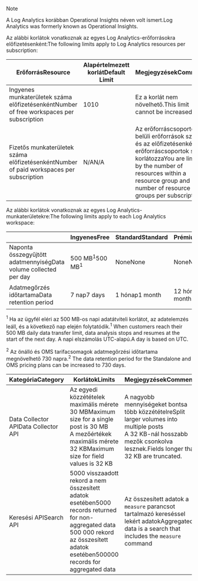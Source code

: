 
>[!NOTE]
><span data-ttu-id="00b62-101">A Log Analytics korábban Operational Insights néven volt ismert.</span><span class="sxs-lookup"><span data-stu-id="00b62-101">Log Analytics was formerly known as Operational Insights.</span></span>
>
>

<span data-ttu-id="00b62-102">Az alábbi korlátok vonatkoznak az egyes Log Analytics-erőforrásokra előfizetésenként:</span><span class="sxs-lookup"><span data-stu-id="00b62-102">The following limits apply to Log Analytics resources per subscription:</span></span>

| <span data-ttu-id="00b62-103">Erőforrás</span><span class="sxs-lookup"><span data-stu-id="00b62-103">Resource</span></span> | <span data-ttu-id="00b62-104">Alapértelmezett korlát</span><span class="sxs-lookup"><span data-stu-id="00b62-104">Default Limit</span></span> | <span data-ttu-id="00b62-105">Megjegyzések</span><span class="sxs-lookup"><span data-stu-id="00b62-105">Comments</span></span>
| --- | --- | --- |
| <span data-ttu-id="00b62-106">Ingyenes munkaterületek száma előfizetésenként</span><span class="sxs-lookup"><span data-stu-id="00b62-106">Number of free workspaces per subscription</span></span> | <span data-ttu-id="00b62-107">10</span><span class="sxs-lookup"><span data-stu-id="00b62-107">10</span></span> | <span data-ttu-id="00b62-108">Ez a korlát nem növelhető.</span><span class="sxs-lookup"><span data-stu-id="00b62-108">This limit cannot be increased.</span></span> |
| <span data-ttu-id="00b62-109">Fizetős munkaterületek száma előfizetésenként</span><span class="sxs-lookup"><span data-stu-id="00b62-109">Number of paid workspaces per subscription</span></span> | <span data-ttu-id="00b62-110">N/A</span><span class="sxs-lookup"><span data-stu-id="00b62-110">N/A</span></span> | <span data-ttu-id="00b62-111">Az erőforráscsoporton belüli erőforrások száma és az előfizetésenkénti erőforráscsoportok száma korlátozza</span><span class="sxs-lookup"><span data-stu-id="00b62-111">You are limited by the number of resources within a resource group and number of resource groups per subscription</span></span> | 


<span data-ttu-id="00b62-112">Az alábbi korlátok vonatkoznak az egyes Log Analytics-munkaterületekre:</span><span class="sxs-lookup"><span data-stu-id="00b62-112">The following limits apply to each Log Analytics workspace:</span></span>

|  | <span data-ttu-id="00b62-113">Ingyenes</span><span class="sxs-lookup"><span data-stu-id="00b62-113">Free</span></span> | <span data-ttu-id="00b62-114">Standard</span><span class="sxs-lookup"><span data-stu-id="00b62-114">Standard</span></span> | <span data-ttu-id="00b62-115">Prémium</span><span class="sxs-lookup"><span data-stu-id="00b62-115">Premium</span></span> | <span data-ttu-id="00b62-116">Különálló</span><span class="sxs-lookup"><span data-stu-id="00b62-116">Standalone</span></span> | <span data-ttu-id="00b62-117">OMS</span><span class="sxs-lookup"><span data-stu-id="00b62-117">OMS</span></span> |
| --- | --- | --- | --- | --- | --- |
| <span data-ttu-id="00b62-118">Naponta összegyűjtött adatmennyiség</span><span class="sxs-lookup"><span data-stu-id="00b62-118">Data volume collected per day</span></span> |<span data-ttu-id="00b62-119">500 MB<sup>1</sup></span><span class="sxs-lookup"><span data-stu-id="00b62-119">500 MB<sup>1</sup></span></span> |<span data-ttu-id="00b62-120">None</span><span class="sxs-lookup"><span data-stu-id="00b62-120">None</span></span> |<span data-ttu-id="00b62-121">None</span><span class="sxs-lookup"><span data-stu-id="00b62-121">None</span></span> | <span data-ttu-id="00b62-122">None</span><span class="sxs-lookup"><span data-stu-id="00b62-122">None</span></span> | <span data-ttu-id="00b62-123">None</span><span class="sxs-lookup"><span data-stu-id="00b62-123">None</span></span>
| <span data-ttu-id="00b62-124">Adatmegőrzés időtartama</span><span class="sxs-lookup"><span data-stu-id="00b62-124">Data retention period</span></span> |<span data-ttu-id="00b62-125">7 nap</span><span class="sxs-lookup"><span data-stu-id="00b62-125">7 days</span></span> |<span data-ttu-id="00b62-126">1 hónap</span><span class="sxs-lookup"><span data-stu-id="00b62-126">1 month</span></span> |<span data-ttu-id="00b62-127">12 hónap</span><span class="sxs-lookup"><span data-stu-id="00b62-127">12 months</span></span> | <span data-ttu-id="00b62-128">1 hónap<sup>2</sup></span><span class="sxs-lookup"><span data-stu-id="00b62-128">1 month<sup>2</sup></span></span> | <span data-ttu-id="00b62-129">1 hónap<sup>2</sup></span><span class="sxs-lookup"><span data-stu-id="00b62-129">1 month <sup>2</sup></span></span>|

<span data-ttu-id="00b62-130"><sup>1</sup> Ha az ügyfél eléri az 500 MB-os napi adatátviteli korlátot, az adatelemzés leáll, és a következő nap elején folytatódik.</span><span class="sxs-lookup"><span data-stu-id="00b62-130"><sup>1</sup> When customers reach their 500 MB daily data transfer limit, data analysis stops and resumes at the start of the next day.</span></span> <span data-ttu-id="00b62-131">A napi elszámolás UTC-alapú.</span><span class="sxs-lookup"><span data-stu-id="00b62-131">A day is based on UTC.</span></span>

<span data-ttu-id="00b62-132"><sup>2</sup> Az önálló és OMS tarifacsomagok adatmegőrzési időtartama megnövelhető 730 napra.</span><span class="sxs-lookup"><span data-stu-id="00b62-132"><sup>2</sup> The data retention period for the Standalone and OMS pricing plans can be increased to 730 days.</span></span>

| <span data-ttu-id="00b62-133">Kategória</span><span class="sxs-lookup"><span data-stu-id="00b62-133">Category</span></span> | <span data-ttu-id="00b62-134">Korlátok</span><span class="sxs-lookup"><span data-stu-id="00b62-134">Limits</span></span> | <span data-ttu-id="00b62-135">Megjegyzések</span><span class="sxs-lookup"><span data-stu-id="00b62-135">Comments</span></span>
| --- | --- | --- |
| <span data-ttu-id="00b62-136">Data Collector API</span><span class="sxs-lookup"><span data-stu-id="00b62-136">Data Collector API</span></span> | <span data-ttu-id="00b62-137">Az egyedi közzétételek maximális mérete 30 MB</span><span class="sxs-lookup"><span data-stu-id="00b62-137">Maximum size for a single post is 30 MB</span></span><br><span data-ttu-id="00b62-138">A mezőértékek maximális mérete 32 KB</span><span class="sxs-lookup"><span data-stu-id="00b62-138">Maximum size for field values is 32 KB</span></span> | <span data-ttu-id="00b62-139">A nagyobb mennyiségeket bontsa több közzétételre</span><span class="sxs-lookup"><span data-stu-id="00b62-139">Split larger volumes into multiple posts</span></span><br><span data-ttu-id="00b62-140">A 32 KB-nál hosszabb mezők csonkolva lesznek.</span><span class="sxs-lookup"><span data-stu-id="00b62-140">Fields longer than 32 KB are truncated.</span></span> |
| <span data-ttu-id="00b62-141">Keresési API</span><span class="sxs-lookup"><span data-stu-id="00b62-141">Search API</span></span> | <span data-ttu-id="00b62-142">5000 visszaadott rekord a nem összesített adatok esetében</span><span class="sxs-lookup"><span data-stu-id="00b62-142">5000 records returned for non-aggregated data</span></span><br><span data-ttu-id="00b62-143">500 000 rekord az összesített adatok esetében</span><span class="sxs-lookup"><span data-stu-id="00b62-143">500000 records for aggregated data</span></span> | <span data-ttu-id="00b62-144">Az összesített adatok a `measure` parancsot tartalmazó kereséssel lekért adatok</span><span class="sxs-lookup"><span data-stu-id="00b62-144">Aggregated data is a search that includes the `measure` command</span></span>
 
